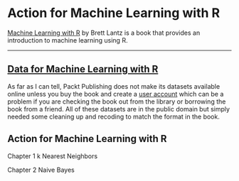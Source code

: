 # Action for Machine Learning with R

[Machine Learning with R](https://www.packtpub.com/big-data-and-business-intelligence/machine-learning-r) by Brett Lantz is a book that provides an introduction to machine learning using R. 


---
## [Data for Machine Learning with R](https://github.com/stedy/Machine-Learning-with-R-datasets)
As far as I can tell, Packt Publishing does not make its datasets available online unless you buy the book and create a [user account](https://www.packtpub.com/books/content/support) which can be a problem if you are checking the book out from the library or borrowing the book from a friend. All of these datasets
are in the public domain but simply needed some cleaning up and recoding to match the format in the book.


## Action for Machine Learning with R

Chapter 1 k Nearest Neighbors

Chapter 2 Naive Bayes